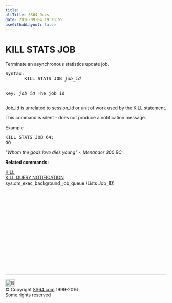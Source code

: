 ```yaml
---
title:
altTitle: SS64 Docs
date: 2016-09-04 19:26:55
useGithubLayout: false
---
```

<!-- #BeginLibraryItem "/Library/head_sql.lbi" --><!-- #EndLibraryItem --><h1>KILL STATS JOB </h1>
<p>Terminate an asynchronous statistics update job.</p>
<pre>Syntax:
       KILL STATS JOB <i>job_id</i> 

Key:
   <i>job_id</i>   The job_id 
</pre>
<p>  Job_id is unrelated to session_id or unit of work used by the <a href="kill.html">KILL</a> statement.</p>
<p>This command is silent - does not produce a notification message.</p>
<p>Example</p>
<pre>KILL STATS JOB 64;<br>GO</pre>
<p class="quote"><i>"Whom the gods love dies young" ~ Menander 300 BC </i></p>
<p><b>Related commands:</b></p>
<p>  <a href="kill.html">KILL</a><br>
   <a href="kill_qn.html">KILL QUERY NOTIFICATION</a>  <br>
   sys.dm_exec_background_job_queue (Lists Job_ID)</p><!-- #BeginLibraryItem "/Library/foot_sql.lbi" --><p><script async="" src="//pagead2.googlesyndication.com/pagead/js/adsbygoogle.js"></script>
<!-- ss64-sql -->
<ins class="adsbygoogle" style="display:inline-block;width:300px;height:250px" data-ad-client="ca-pub-6140977852749469" data-ad-slot="6953563613"></ins>
<script>
(adsbygoogle = window.adsbygoogle || []).push({});
</script></p>
<hr>
<div id="bl" class="footer"><a href="#"><img src="../images/top.png" width="30" height="22" alt="Back to the Top"></a></div>
<div id="br" class="footer, tagline">© Copyright <a href="http://ss64.com/">SS64.com</a> 1999-2016<br>
Some rights reserved</div><!-- #EndLibraryItem -->

